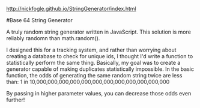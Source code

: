http://nickfogle.github.io/StringGenerator/index.html

#Base 64 String Generator

A truly random string generator written in JavaScript. This solution is more reliably randomn than math.random().

I designed this for a tracking system, and rather than worrying about creating a database to check for unique ids, I thought I'd write a function to statistically perform the same thing. Basically, my goal was to create a generator capable of making duplicates statistically impossible. In the basic function, the odds of generating the same random string twice are less than: 1 in 10,000,000,000,000,000,000,000,000,000,000,000,000

By passing in higher parameter values, you can decrease those odds even further!
